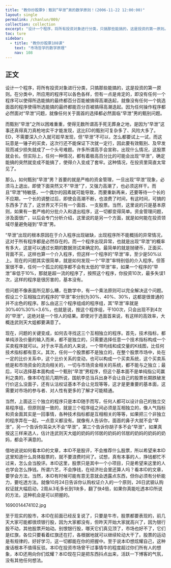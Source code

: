 ```yaml
---
title: "教你炒股票9：甄别“早泄”男的数学原则！(2006-11-22 12:00:00)"
layout: single
permalink: /chanlun/009/
collection: collection
excerpt: "设计一个程序，将所有投资对象进行分类，只搞那些能搞的，这是投资的第一原则。"
toc: ture
sidebar:
  - title: "教你炒股票108课"
    text: "市场哲学的数学原理"
    nav: 108
---
```

## 正文

设计一个程序，将所有投资对象进行分类，只搞那些能搞的，这是投资的第一原则。在分类中，所应用的程序可以各色各样，但有一点是肯定的，即没有任何一个程序可以使得所选能搞的最终都百分百能被搞得高潮迭起，就像没有任何一个挑选面首的程序使得所选能搞的最终都能百分百被搞得高潮迭起。因为任何操作程序都必然面对“早泄”问题，就像任何关于面首的选择都必然面临“早泄”男的甄别问题。

而甄别“早泄”之所以困难重重，使得无数所谓高手死无葬身之地，是因为“早泄”这事还真得真刀真枪地实干才能发现，这比ED的甄别可复杂多了、风险大多了。ED，不需要深入介入就可趁早发现，但“早泄”不可以，怎么都要试上一试，而这玩意是一锤子的买卖，这次行还不能保证下次就一定行，因此要有效甄别、及早发现而减少损失就成了一个头号难题。许多所谓高手会宣称，出现什么情况，这股票就会长。但实际上，任何一种情况，都有着极高百分比的可能会出现“早泄”，确定能搞的突然就变成不能搞了，使得介入变成了套牢。这种情况，在投资里简直太常见了。

那么，如何甄别“早泄”男？首要的就是严格的资金管理，一旦出现“早泄”现象，必须马上退出，即使下面突然又不“早泄”了，又强力高潮了，也必须这样干。而且“早泄”特敏感，一个偶尔的因素就可能导致，而要重新再来，还要等待一个长的不应期，一个长的调整过后，即使会高潮不断，也浪费了时间，有这时间，可搞的东西多了去了，这世界又不只有一个面首、一支股票。当然，这里说的只是基本原则，如果有一套严格的分批介入和退出程序，这一切都变得简单。资金管理问题，涉及面很广，以后会专门分析介绍，这里说的是另一个方面，就是如何能在投资领域尽量避免碰到“早泄”男。

“早泄”出现的根本原因在于介入程序出现破缺，出现程序所不能概括的异常情况，这对于所有程序都是必然存在的。而一个程序出现异常，也就是出现“早泄”的概率有多大，这是可以通过长期的数据测试来确定的。最简单的就是抛硬币，正面买、背面不买，这样也算一个介入程序，但这样一个程序的“早泄”率，至少是50%以上。现在的问题其实很简单，就是如何发现一个“早泄”率特别低的介入程序。但答案很不幸，任何一个孤立的程序都不会有太低的“早泄”率，如果一个程序的“早泄”率低于10%，那就是超一流的程序了，按照这个程序，你投资10次，最多失误1次，这样的程序是很厉害的，基本没有。

但问题不像表面所见那么糟，在数学中，有一个乘法原则可以完全解决这个问题。假设三个互相独立的程序的“早泄”率分别为30%、40%、30%，这都是很普通的并不出色的程序。那么由这三个程序组成的程序组，其“早泄”率就是30%40%30%=3.6%，也就是说，按这个程序组，干100次，只会出现不到4次的“早泄”，这绝对是一个惊人的结果。即使对于选面首来说，有这样的高效率，大概连武则天大姐都要满意了。

现在，问题的关键变成，如何去寻找这三个互相独立的程序。首先，技术指标，都单纯涉及价量的输入而来，都不是独立的，只需要选择任意一个技术指标构成一个买卖程序就可以。对于水平高点的人来说，一个带均线和成交量的K线图，比任何技术指标都有意义。其次，任何一个股票都不是独立的，在整个股票市场中，处在一定的比价关系中，这个比价关系的变动，也可以构成一个买卖系统，这个买卖系统是和市场资金的流向相关的，一切与市场资金相关的系统，都不能与之独立；最后，可以选择基本面构成一个甄别“早泄”男程序，但这个基本面不是单纯指公司赢利之类的，像本ID在前几期所说，国航李总当兵出身不会让自己的股票长期跌破发行价这么没面子，还有认沽权证基本不会让兑现等等，这才是更重要的基本面，这需要对市场的参与者、对人性有更多的了解才可能精通。

当然，上面这三个独立的程序只是本ID随手而写，任何人都可以设计自己的独立交易程序组，但原则是一致的，就是三个程序组之间必须是互相独立的，像人气指标和资金面其实是一回事情，各种技术指标都是互相相关的等等，如果把三个非独立的程序弄在一起，一点意义都没有。就像有人告诉你，面首的鼻子大就不会“早泄”，另一个告诉你耳朵大不会“早泄”，第三个告诉你胡子多不会“早泄”，如果真按这三样来选人，估计连武则天大姐的奶妈的邻居的奶妈的邻居的奶妈的奶妈的奶妈，都会不满意的。

借地说说如何看本ID的文章，本ID不是股评，不会推荐什么股票，所以希望来本ID这里知道什么具体股票的，就不要浪费时间了。试想，真有本事的人，挣钱都忙不过来，怎么会当股评。本ID这里，股票只是其中一个小项目，只是希望来这里的人也学会怎么挣钱。所谓六艺，不会挣钱，在经济社会里还算人吗？看本ID的文章，要学会方法，当然，本ID有时候可能有意无意就会透露点东西，但你必须有分析能力，要吃透方法。就像10月24日告诉你认购权证介入的一个原则，26日武钢认购权证就大幅启动，2周从3毛多长到1块多，翻了快4倍，如果你真能吃透本ID所说的方法，这种机会是可以把握的。

1690014474102.jpg

至于现实的股市，本ID在前面已经反复说了，只要是牛市，股票都要表现的，前几天大家可能都很烦银行股，因为大家都没有，但昨天开始大家就高兴了，因为银行股不动，其他股票开始动。别恨银行股，哪天它们真见顶了，市场也好不了，它们是红旗，各位只要看着红旗还在打，各根据地就可以继续轮动大干了。股票的运动是有规律的，好好学习，这一切都能在你的把握中。至于说本ID想炫耀自己，这种废话根本不值得反驳。本ID在投资市场曾干过事情牛的程度超过你们所有人的想象，本ID还用向你们炫耀？本ID现在只是把东西抖点出来，活跃一下博客的气氛，没有其他任何想法。